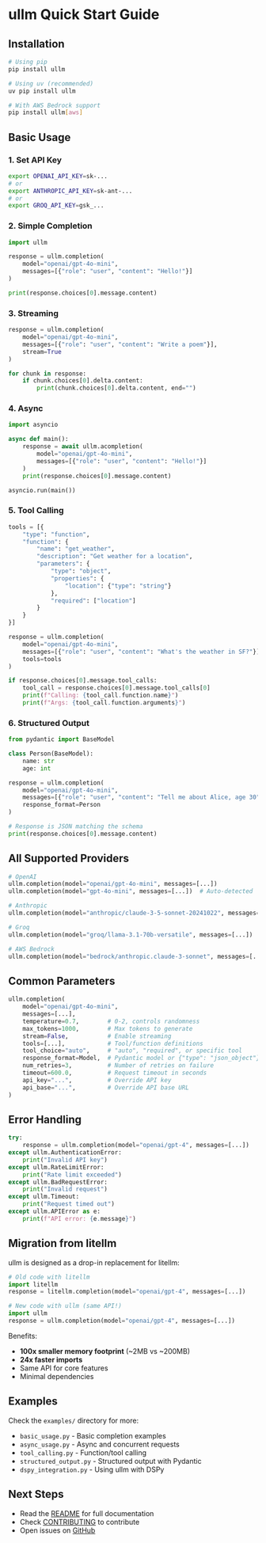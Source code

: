 # ullm Quick Start Guide

## Installation

```bash
# Using pip
pip install ullm

# Using uv (recommended)
uv pip install ullm

# With AWS Bedrock support
pip install ullm[aws]
```

## Basic Usage

### 1. Set API Key

```bash
export OPENAI_API_KEY=sk-...
# or
export ANTHROPIC_API_KEY=sk-ant-...
# or
export GROQ_API_KEY=gsk_...
```

### 2. Simple Completion

```python
import ullm

response = ullm.completion(
    model="openai/gpt-4o-mini",
    messages=[{"role": "user", "content": "Hello!"}]
)

print(response.choices[0].message.content)
```

### 3. Streaming

```python
response = ullm.completion(
    model="openai/gpt-4o-mini",
    messages=[{"role": "user", "content": "Write a poem"}],
    stream=True
)

for chunk in response:
    if chunk.choices[0].delta.content:
        print(chunk.choices[0].delta.content, end="")
```

### 4. Async

```python
import asyncio

async def main():
    response = await ullm.acompletion(
        model="openai/gpt-4o-mini",
        messages=[{"role": "user", "content": "Hello!"}]
    )
    print(response.choices[0].message.content)

asyncio.run(main())
```

### 5. Tool Calling

```python
tools = [{
    "type": "function",
    "function": {
        "name": "get_weather",
        "description": "Get weather for a location",
        "parameters": {
            "type": "object",
            "properties": {
                "location": {"type": "string"}
            },
            "required": ["location"]
        }
    }
}]

response = ullm.completion(
    model="openai/gpt-4o-mini",
    messages=[{"role": "user", "content": "What's the weather in SF?"}],
    tools=tools
)

if response.choices[0].message.tool_calls:
    tool_call = response.choices[0].message.tool_calls[0]
    print(f"Calling: {tool_call.function.name}")
    print(f"Args: {tool_call.function.arguments}")
```

### 6. Structured Output

```python
from pydantic import BaseModel

class Person(BaseModel):
    name: str
    age: int

response = ullm.completion(
    model="openai/gpt-4o-mini",
    messages=[{"role": "user", "content": "Tell me about Alice, age 30"}],
    response_format=Person
)

# Response is JSON matching the schema
print(response.choices[0].message.content)
```

## All Supported Providers

```python
# OpenAI
ullm.completion(model="openai/gpt-4o-mini", messages=[...])
ullm.completion(model="gpt-4o-mini", messages=[...])  # Auto-detected

# Anthropic
ullm.completion(model="anthropic/claude-3-5-sonnet-20241022", messages=[...])

# Groq
ullm.completion(model="groq/llama-3.1-70b-versatile", messages=[...])

# AWS Bedrock
ullm.completion(model="bedrock/anthropic.claude-3-sonnet", messages=[...])
```

## Common Parameters

```python
ullm.completion(
    model="openai/gpt-4o-mini",
    messages=[...],
    temperature=0.7,        # 0-2, controls randomness
    max_tokens=1000,        # Max tokens to generate
    stream=False,           # Enable streaming
    tools=[...],            # Tool/function definitions
    tool_choice="auto",     # "auto", "required", or specific tool
    response_format=Model,  # Pydantic model or {"type": "json_object"}
    num_retries=3,          # Number of retries on failure
    timeout=600.0,          # Request timeout in seconds
    api_key="...",          # Override API key
    api_base="...",         # Override API base URL
)
```

## Error Handling

```python
try:
    response = ullm.completion(model="openai/gpt-4", messages=[...])
except ullm.AuthenticationError:
    print("Invalid API key")
except ullm.RateLimitError:
    print("Rate limit exceeded")
except ullm.BadRequestError:
    print("Invalid request")
except ullm.Timeout:
    print("Request timed out")
except ullm.APIError as e:
    print(f"API error: {e.message}")
```

## Migration from litellm

ullm is designed as a drop-in replacement for litellm:

```python
# Old code with litellm
import litellm
response = litellm.completion(model="openai/gpt-4", messages=[...])

# New code with ullm (same API!)
import ullm
response = ullm.completion(model="openai/gpt-4", messages=[...])
```

Benefits:
- **100x smaller memory footprint** (~2MB vs ~200MB)
- **24x faster imports**
- Same API for core features
- Minimal dependencies

## Examples

Check the `examples/` directory for more:
- `basic_usage.py` - Basic completion examples
- `async_usage.py` - Async and concurrent requests
- `tool_calling.py` - Function/tool calling
- `structured_output.py` - Structured output with Pydantic
- `dspy_integration.py` - Using ullm with DSPy

## Next Steps

- Read the [README](README.md) for full documentation
- Check [CONTRIBUTING](CONTRIBUTING.md) to contribute
- Open issues on [GitHub](https://github.com/yourusername/ullm/issues)
